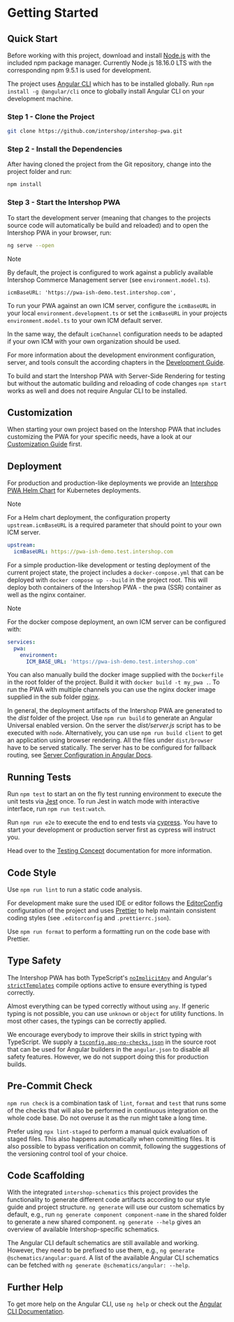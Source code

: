 <!--
kb_guide
kb_pwa
kb_everyone
kb_sync_latest_only
-->

# Getting Started

## Quick Start

Before working with this project, download and install [Node.js](https://nodejs.org) with the included npm package manager.
Currently Node.js 18.16.0 LTS with the corresponding npm 9.5.1 is used for development.

The project uses [Angular CLI](https://angular.io/cli) which has to be installed globally.
Run `npm install -g @angular/cli` once to globally install Angular CLI on your development machine.

### Step 1 - Clone the Project

```bash
git clone https://github.com/intershop/intershop-pwa.git
```

### Step 2 - Install the Dependencies

After having cloned the project from the Git repository, change into the project folder and run:

```bash
npm install
```

### Step 3 - Start the Intershop PWA

To start the development server (meaning that changes to the projects source code will automatically be build and reloaded) and to open the Intershop PWA in your browser, run:

```bash
ng serve --open
```

> [!NOTE]
> By default, the project is configured to work against a publicly available Intershop Commerce Management server (see `environment.model.ts`).
>
> ```
> icmBaseURL: 'https://pwa-ish-demo.test.intershop.com',
> ```
>
> To run your PWA against an own ICM server, configure the `icmBaseURL` in your local `environment.development.ts` or set the `icmBaseURL` in your projects `environment.model.ts` to your own ICM default server.
>
> In the same way, the default `icmChannel` configuration needs to be adapted if your own ICM with your own organization should be used.

For more information about the development environment configuration, server, and tools consult the according chapters in the [Development Guide](./development.md).

To build and start the Intershop PWA with Server-Side Rendering for testing but without the automatic building and reloading of code changes `npm start` works as well and does not require Angular CLI to be installed.

## Customization

When starting your own project based on the Intershop PWA that includes customizing the PWA for your specific needs, have a look at our [Customization Guide](./customizations.md) first.

## Deployment

For production and production-like deployments we provide an [Intershop PWA Helm Chart](https://github.com/intershop/helm-charts/tree/main/charts/pwa) for Kubernetes deployments.

> [!NOTE]
> For a Helm chart deployment, the configuration property `upstream.icmBaseURL` is a required parameter that should point to your own ICM server.
>
> ```yaml
> upstream:
>   icmBaseURL: https://pwa-ish-demo.test.intershop.com
> ```

For a simple production-like development or testing deployment of the current project state, the project includes a `docker-compose.yml` that can be deployed with `docker compose up --build` in the project root.
This will deploy both containers of the Intershop PWA - the pwa (SSR) container as well as the nginx container.

> [!NOTE]
> For the docker compose deployment, an own ICM server can be configured with:
>
> ```yaml
> services:
>   pwa:
>     environment:
>       ICM_BASE_URL: 'https://pwa-ish-demo.test.intershop.com'
> ```

You can also manually build the docker image supplied with the `Dockerfile` in the root folder of the project.
Build it with `docker build -t my_pwa .`.
To run the PWA with multiple channels you can use the nginx docker image supplied in the sub folder [nginx](../../nginx).

In general, the deployment artifacts of the Intershop PWA are generated to the _dist_ folder of the project.
Use `npm run build` to generate an Angular Universal enabled version.
On the server the _dist/server.js_ script has to be executed with `node`.
Alternatively, you can use `npm run build client` to get an application using browser rendering.
All the files under `dist/browser` have to be served statically.
The server has to be configured for fallback routing,
see [Server Configuration in Angular Docs](https://angular.io/guide/deployment#server-configuration).

## Running Tests

Run `npm test` to start an on the fly test running environment to execute the unit tests via [Jest](https://jestjs.io/) once.
To run Jest in watch mode with interactive interface, run `npm run test:watch`.

Run `npm run e2e` to execute the end to end tests via [cypress](https://www.cypress.io/).
You have to start your development or production server first as cypress will instruct you.

Head over to the [Testing Concept](../concepts/testing.md) documentation for more information.

## Code Style

Use `npm run lint` to run a static code analysis.

For development make sure the used IDE or editor follows the [EditorConfig](https://editorconfig.org/) configuration of the project and uses [Prettier](https://prettier.io/) to help maintain consistent coding styles (see `.editorconfig` and `.prettierrc.json`).

Use `npm run format` to perform a formatting run on the code base with Prettier.

## Type Safety

The Intershop PWA has both TypeScript's [`noImplicitAny`](https://www.typescriptlang.org/tsconfig#noImplicitAny) and Angular's [`strictTemplates`](https://angular.io/guide/template-typecheck) compile options active to ensure everything is typed correctly.

Almost everything can be typed correctly without using `any`.
If generic typing is not possible, you can use `unknown` or `object` for utility functions.
In most other cases, the typings can be correctly applied.

We encourage everybody to improve their skills in strict typing with TypeScript.
We supply a [`tsconfig.app-no-checks.json`](../../tsconfig.app-no-checks.json) in the source root that can be used for Angular builders in the `angular.json` to disable all safety features.
However, we do not support doing this for production builds.

## Pre-Commit Check

`npm run check` is a combination task of `lint`, `format` and `test` that runs some of the checks that will also be performed in continuous integration on the whole code base.
Do not overuse it as the run might take a long time.

Prefer using `npx lint-staged` to perform a manual quick evaluation of staged files.
This also happens automatically when committing files.
It is also possible to bypass verification on commit, following the suggestions of the versioning control tool of your choice.

## Code Scaffolding

With the integrated `intershop-schematics` this project provides the functionality to generate different code artifacts according to our style guide and project structure. `ng generate` will use our custom schematics by default, e.g., run `ng generate component component-name` in the shared folder to generate a new shared component. `ng generate --help` gives an overview of available Intershop-specific schematics.

The Angular CLI default schematics are still available and working.
However, they need to be prefixed to use them, e.g., `ng generate @schematics/angular:guard`.
A list of the available Angular CLI schematics can be fetched with `ng generate @schematics/angular: --help`.

## Further Help

To get more help on the Angular CLI, use `ng help` or check out the [Angular CLI Documentation](https://github.com/angular/angular-cli/wiki).

